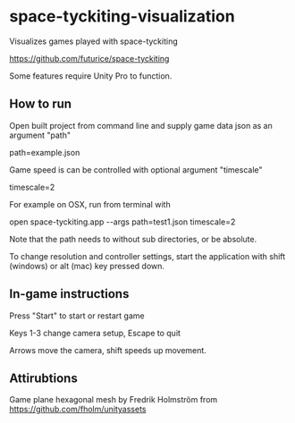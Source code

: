 # space-tyckiting-visualization

Visualizes games played with space-tyckiting

https://github.com/futurice/space-tyckiting

Some features require Unity Pro to function.

## How to run

Open built project from command line and supply game data json as an argument "path"

path=example.json

Game speed is can be controlled with optional argument "timescale"

timescale=2

For example on OSX, run from terminal with

open space-tyckiting.app --args path=test1.json timescale=2

Note that the path needs to without sub directories, or be absolute.

To change resolution and controller settings, start the application with shift (windows) or alt (mac) key pressed down.

## In-game instructions

Press "Start" to start or restart game

Keys 1-3 change camera setup, Escape to quit

Arrows move the camera, shift speeds up movement.


## Attirubtions

Game plane hexagonal mesh by Fredrik Holmström from https://github.com/fholm/unityassets
